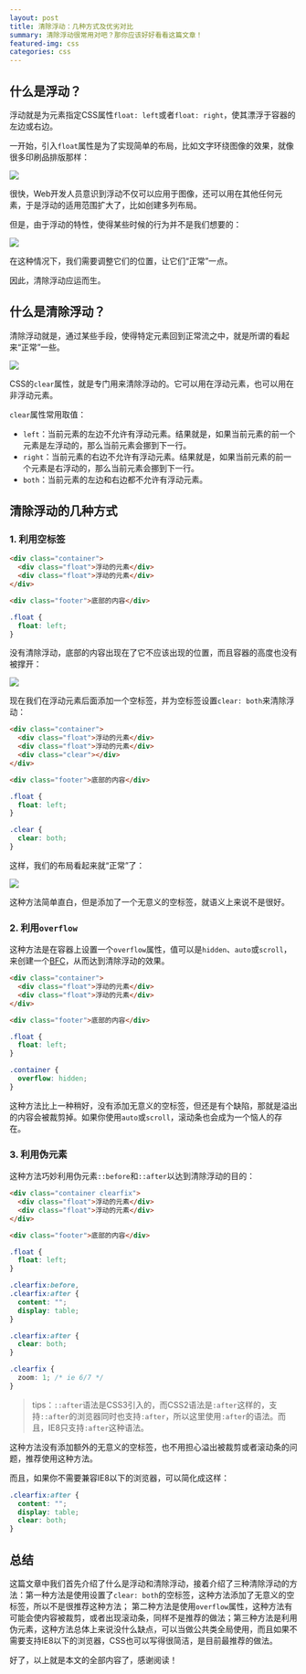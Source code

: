 ```yaml
---
layout: post
title: 清除浮动：几种方式及优劣对比
summary: 清除浮动很常用对吧？那你应该好好看看这篇文章！
featured-img: css
categories: css
---
```



## 什么是浮动？

浮动就是为元素指定CSS属性`float: left`或者`float: right`，使其漂浮于容器的左边或右边。

一开始，引入`float`属性是为了实现简单的布局，比如文字环绕图像的效果，就像很多印刷品排版那样：

![]({{site.url}}{{site.baseurl}}/assets/img/no_subject/clearing_floats_float.jpg)

很快，Web开发人员意识到浮动不仅可以应用于图像，还可以用在其他任何元素，于是浮动的适用范围扩大了，比如创建多列布局。

但是，由于浮动的特性，使得某些时候的行为并不是我们想要的：

![]({{site.url}}{{site.baseurl}}/assets/img/no_subject/clearing_floats_no_clear.jpg)

在这种情况下，我们需要调整它们的位置，让它们“正常”一点。

因此，清除浮动应运而生。

## 什么是清除浮动？

清除浮动就是，通过某些手段，使得特定元素回到正常流之中，就是所谓的看起来“正常”一些。

![]({{site.url}}{{site.baseurl}}/assets/img/no_subject/clearing_floats_cleared.jpg)

CSS的`clear`属性，就是专门用来清除浮动的。它可以用在浮动元素，也可以用在非浮动元素。

`clear`属性常用取值：

- `left`：当前元素的左边不允许有浮动元素。结果就是，如果当前元素的前一个元素是左浮动的，那么当前元素会挪到下一行。
- `right`：当前元素的右边不允许有浮动元素。结果就是，如果当前元素的前一个元素是右浮动的，那么当前元素会挪到下一行。
- `both`：当前元素的左边和右边都不允许有浮动元素。

## 清除浮动的几种方式

### 1. 利用空标签

```html
<div class="container">
  <div class="float">浮动的元素</div>
  <div class="float">浮动的元素</div>
</div>

<div class="footer">底部的内容</div>
```

```css
.float {
  float: left;
}
```

没有清除浮动，底部的内容出现在了它不应该出现的位置，而且容器的高度也没有被撑开：

![]({{site.url}}{{site.baseurl}}/assets/img/no_subject/clearing_floats_no_clear.jpg)

现在我们在浮动元素后面添加一个空标签，并为空标签设置`clear: both`来清除浮动：

```html
<div class="container">
  <div class="float">浮动的元素</div>
  <div class="float">浮动的元素</div>
  <div class="clear"></div>
</div>

<div class="footer">底部的内容</div>
```

```css
.float {
  float: left;
}

.clear {
  clear: both;
}
```

这样，我们的布局看起来就“正常”了：

![]({{site.url}}{{site.baseurl}}/assets/img/no_subject/clearing_floats_cleared.jpg)

这种方法简单直白，但是添加了一个无意义的空标签，就语义上来说不是很好。


### 2. 利用`overflow`

这种方法是在容器上设置一个`overflow`属性，值可以是`hidden`、`auto`或`scroll`，来创建一个[BFC](https://z0nka1.github.io/what-is-bfc/)，从而达到清除浮动的效果。

```html
<div class="container">
  <div class="float">浮动的元素</div>
  <div class="float">浮动的元素</div>
</div>

<div class="footer">底部的内容</div>
```

```css
.float {
  float: left;
}

.container {
  overflow: hidden;
}
```

这种方法比上一种稍好，没有添加无意义的空标签，但还是有个缺陷，那就是溢出的内容会被裁剪掉。如果你使用`auto`或`scroll`，滚动条也会成为一个恼人的存在。

### 3. 利用伪元素

这种方法巧妙利用伪元素`::before`和`::after`以达到清除浮动的目的：

```html
<div class="container clearfix">
  <div class="float">浮动的元素</div>
  <div class="float">浮动的元素</div>
</div>

<div class="footer">底部的内容</div>
```

```css
.float {
  float: left;
}

.clearfix:before,
.clearfix:after {
  content: "";
  display: table;
}

.clearfix:after {
  clear: both;
}

.clearfix {
  zoom: 1; /* ie 6/7 */
}
```

> tips：`::after`语法是CSS3引入的，而CSS2语法是`:after`这样的，支持`::after`的浏览器同时也支持`:after`，所以这里使用`:after`的语法。而且，IE8只支持`:after`这种语法。

这种方法没有添加额外的无意义的空标签，也不用担心溢出被裁剪或者滚动条的问题，推荐使用这种方法。

而且，如果你不需要兼容IE8以下的浏览器，可以简化成这样：

```css
.clearfix:after {
  content: "";
  display: table;
  clear: both;
}
```

## 总结

这篇文章中我们首先介绍了什么是浮动和清除浮动，接着介绍了三种清除浮动的方法：第一种方法是使用设置了`clear: both`的空标签，这种方法添加了无意义的空标签，所以不是很推荐这种方法；
第二种方法是使用`overflow`属性，这种方法有可能会使内容被裁剪，或者出现滚动条，同样不是推荐的做法；第三种方法是利用伪元素，这种方法总体上来说没什么缺点，可以当做公共类全局使用，而且如果不需要支持IE8以下的浏览器，CSS也可以写得很简洁，是目前最推荐的做法。

好了，以上就是本文的全部内容了，感谢阅读！